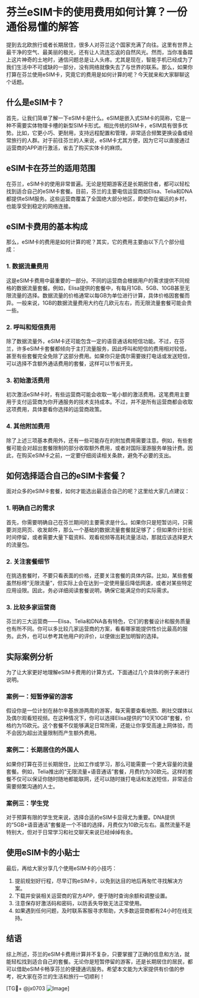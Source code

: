 # 芬兰eSIM卡的使用费用如何计算？一份通俗易懂的解答

提到去北欧旅行或者长期居住，很多人对芬兰这个国家充满了向往。这里有世界上最干净的空气、最美丽的极光，还有让人流连忘返的自然风光。然而，当你准备踏上这片神奇的土地时，通信问题总是让人头疼。尤其是现在，智能手机已经成为了我们生活中不可或缺的一部分，没有网络就像失去了与世界的联系。那么，如果你打算在芬兰使用eSIM卡，究竟它的费用是如何计算的呢？今天就来和大家聊聊这个话题。

## 什么是eSIM卡？

首先，让我们简单了解一下eSIM卡是什么。eSIM是嵌入式SIM卡的简称，它是一种不需要实体物理卡槽的新型SIM卡形式。相比传统的SIM卡，eSIM具有很多优势。比如，它更小巧、更耐用，支持远程配置和管理，非常适合频繁更换设备或经常旅行的人群。对于前往芬兰的人来说，eSIM卡尤其方便，因为它可以直接通过运营商的APP进行激活，省去了购买实体卡的麻烦。

## eSIM卡在芬兰的适用范围

在芬兰，eSIM卡的使用非常普遍。无论是短期游客还是长期居住者，都可以轻松找到适合自己的eSIM卡套餐。目前，芬兰的主要电信运营商如Elisa、Telia和DNA都提供eSIM服务。这些运营商覆盖了全国绝大部分地区，即使你在偏远的乡村，也能享受到稳定的网络连接。

## eSIM卡费用的基本构成

那么，eSIM卡的费用是如何计算的呢？其实，它的费用主要由以下几个部分组成：

### 1. 数据流量费用

这是eSIM卡费用中最重要的一部分。不同的运营商会根据用户的需求提供不同规格的数据流量套餐。例如，Elisa提供的套餐中，有每月1GB、5GB、10GB甚至无限流量的选择。数据流量的价格通常以每GB为单位进行计算，具体价格因套餐而异。一般来说，1GB的数据流量费用大约在几欧元左右，而无限流量套餐可能会贵一些。

### 2. 呼叫和短信费用

除了数据流量外，eSIM卡还可能包含一定的语音通话和短信功能。不过，在芬兰，许多eSIM卡套餐都倾向于主打流量服务，因此呼叫和短信的费用相对较低，甚至有些套餐完全免除了这部分费用。如果你只是偶尔需要拨打电话或发送短信，可以选择不含额外通话费用的套餐，这样可以节省开支。

### 3. 初始激活费用

初次激活eSIM卡时，有些运营商可能会收取一笔小额的激活费用。这笔费用主要用于支付运营商为你开通服务的技术支持成本。不过，并不是所有运营商都会收取这项费用，具体要看你选择的运营商政策。

### 4. 其他附加费用

除了上述三项基本费用外，还有一些可能存在的附加费用需要注意。例如，有些套餐可能会对超出套餐限制的部分收取额外费用，或者对国际漫游服务单独计费。因此，在购买eSIM卡之前，一定要仔细阅读相关条款，避免不必要的支出。

## 如何选择适合自己的eSIM卡套餐？

面对众多的eSIM卡套餐，如何才能选出最适合自己的呢？这里给大家几点建议：

### 1. 明确自己的需求

首先，你需要明确自己在芬兰期间的主要需求是什么。如果你只是短暂访问，只需要浏览网页、收发邮件，那么一个基础的数据流量套餐就足够了；但如果你计划长时间停留，或者需要大量下载资料、观看视频等高耗流量活动，那就应该选择更大的流量包。

### 2. 关注套餐细节

在挑选套餐时，不要只看表面的价格，还要关注套餐的具体内容。比如，某些套餐虽然标榜“无限流量”，但实际上会在达到一定使用量后降低网速，或者对某些特定应用设限。因此，务必详细阅读套餐说明，确保它能满足你的实际需求。

### 3. 比较多家运营商

芬兰的三大运营商——Elisa、Telia和DNA各有特色，它们的套餐设计和服务质量也有所不同。你可以多比较几家运营商的方案，看看哪家能提供性价比最高的服务。此外，也可以参考其他用户的评价，以便做出更加明智的选择。

## 实际案例分析

为了让大家更好地理解eSIM卡费用的计算方式，下面通过几个具体的例子来进行说明。

### 案例一：短暂停留的游客

假设你是一位计划在赫尔辛基旅游两周的游客，每天需要查看地图、刷社交媒体以及偶尔观看短视频。在这种情况下，你可以选择Elisa提供的“10天10GB”套餐，价格约为15欧元。这个套餐不仅能够满足日常所需，还能让你享受高速上网体验，而不会因为超出流量限制而产生额外费用。

### 案例二：长期居住的外国人

如果你打算在芬兰长期居住，比如工作或学习，那么可能需要一个更大容量的流量套餐。例如，Telia推出的“无限流量+语音通话”套餐，月费约为30欧元。这样的套餐不仅可以保证你随时随地都能联网，还可以随时拨打电话和发送短信，非常适合需要频繁沟通的人士。

### 案例三：学生党

对于预算有限的学生党来说，选择合适的eSIM卡显得尤为重要。DNA提供的“5GB+语音通话”套餐是一个不错的选择，月费仅为10欧元左右。虽然流量不是特别大，但对于日常学习和社交聊天来说已经绰绰有余。

## 使用eSIM卡的小贴士

最后，再给大家分享几个使用eSIM卡的小技巧：

1. 提前规划好行程，尽早订购eSIM卡，以免到达目的地后再匆忙寻找解决方案。
2. 下载并安装相关运营商的官方APP，便于随时查询余额和调整设置。
3. 注意保存好激活码和密码，以防丢失导致无法正常使用。
4. 如果遇到任何问题，及时联系客服寻求帮助，大多数运营商都有24小时在线支持。

## 结语

综上所述，芬兰的eSIM卡费用计算并不复杂，只要掌握了正确的信息和方法，就能轻松找到适合自己的套餐。无论你是短暂停留的游客，还是长期居住的居民，都可以借助eSIM卡畅享芬兰的便捷通讯服务。希望本文能为大家提供有价值的参考，祝大家在芬兰的生活和旅行一切顺利！

[TG💪+ @jx0703 ![Image](https://github.com/user-attachments/assets/dbca1d08-cadb-493c-b0ec-ad6f7a83f270)]